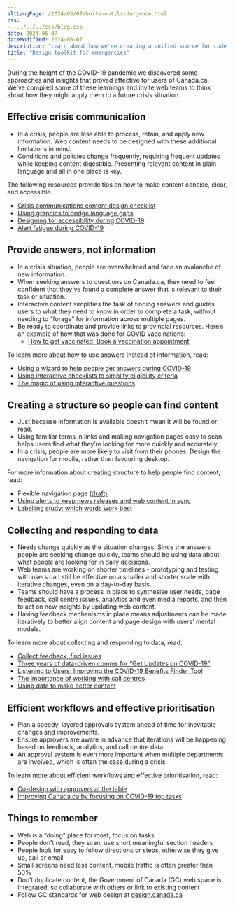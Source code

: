 ```yaml
---
altLangPage: /2024/06/07/boite-outils-durgence.html
css:
-  ../../../css/blog.css
date: 2024-06-07
dateModified: 2024-06-07
description: "Learn about how we're creating a unified source for code, design and documentation to help teams build websites and applications."
title: "Design toolkit for emergencies"
---
```


<p>During the height of the COVID-19 pandemic we discovered some approaches and insights that proved effective for users of Canada.ca. We’ve compiled some of these learnings and invite web teams to think about how they might apply them to a future crisis situation.</p>

<h2>Effective crisis communication</h2>

<ul>
<li>In a crisis, people are less able to process, retain, and apply new information. Web content needs to be designed with these additional limitations in mind.</li>
<li>Conditions and policies change frequently, requiring frequent updates while keeping content digestible. Presenting relevant content in plain language and all in one place is key.</li>
</ul>

<p>The following resources provide tips on how to make content concise, clear, and accessible.</p>

<ul>
<li><a href="https://design.canada.ca/crisis/content.html">Crisis communications content design checklist</a></li>
<li><a href="https://blog.canada.ca/2020/10/21/using-graphics.html">Using graphics to bridge language gaps</a></li>
<li><a href="https://blog.canada.ca/2020/06/05/designing-for-accessibility.html">Designing for accessibility during COVID-19</a></li>
<li><a href="https://blog.canada.ca/2020/07/15/alert-fatigue">Alert fatigue during COVID-19</a></li>
</ul>

<h2>Provide answers, not information</h2>
<ul>
<li>In a crisis situation, people are overwhelmed and face an avalanche of new information.</li>
<li>When seeking answers to questions on Canada.ca, they need to feel confident that they’ve found a complete answer that is relevant to their task or situation.</li>
<li>Interactive content simplifies the task of finding answers and guides users to what they need to know in order to complete a task, without needing to “forage” for information across multiple pages.</li>
<li>Be ready to coordinate and provide links to provincial resources. Here’s an example of how that was done for COVID vaccinations:
<ul>
 <li><a href="https://www.canada.ca/en/public-health/services/diseases/coronavirus-disease-covid-19/vaccines/how-vaccinated.html#a1">How to get vaccinated: Book a vaccination appointment</a></li>
 </ul></li>
</ul>
<p>To learn more about how to use answers instead of information, read:</p>
<ul>
<li><a href="https://design.canada.ca/research-summaries/travel-restrictions-study.html">Using a wizard to help people get answers during COVID-19</a></li>
<li><a href="https://blog.canada.ca/2020/11/12/interactive-checklists.html">Using interactive checklists to simplify eligibility criteria</a></li>
<li><a href="https://blog.canada.ca/2021/04/08/using-interactive-questions.html">The magic of using interactive questions</a></li>
</ul>

<h2>Creating a structure so people can find content</h2>
<ul>
<li>Just because information is available doesn’t mean it will be found or read.</li>
<li>Using familiar terms in links and making navigation pages easy to scan helps users find what they’re looking for more quickly and accurately.</li>
<li>In a crisis, people are more likely to visit from their phones. Design the navigation for mobile, rather than favouring desktop.</li>
</ul>

<p>For more information about creating structure to help people find content, read:</p>
<ul>
<li>Flexible navigation page <a href="https://docs.google.com/document/d/1AXU_Igv6ZAkVOifpMgwld0zQNXSzib0aSxpSIdsI0lw/edit#heading=h.y8x0q33ditvt">(draft)</a></li>
<li><a href="https://blog.canada.ca/2022/07/28/news-releases">Using alerts to keep news releases and web content in sync</a></li>	
<li><a href="https://blog.canada.ca/2020/10/02/labelling-study.html">Labelling study: which words work best</a></li>
</ul>

<h2>Collecting and responding to data</h2>
<ul>
<li>Needs change quickly as the situation changes. Since the answers people are seeking change quickly, teams should be using data about what people are looking for in daily decisions.</li>
<li>Web teams are working on shorter timelines - prototyping and testing with users can still be effective on a smaller and shorter scale with iterative changes, even on a day-to-day basis.</li>
<li>Teams should have a process in place to synthesise user needs, page feedback, call centre issues, analytics and even media reports, and then to act on new insights by updating web content.</li>
<li>Having feedback mechanisms in place means adjustments can be made iteratively to better align content and page design with users’ mental models.</li>
</ul>

<p>To learn more about collecting and responding to data, read:</p>
<ul>
<li><a href="https://blog.canada.ca/2020/10/09/collect-feedback.html">Collect feedback, find issues</a></li>
<li><a href="https://digital.canada.ca/2023/03/23/three-years-of-data-driven-comms-for-get-updates-on-covid-19/">Three years of data-driven comms for “Get Updates on COVID-19”</a></li>
<li><a href="https://digital.canada.ca/2020/07/06/improving-our-covid-19-benefits-finder-tool-using-a-feedback-text-box/">Listening to Users: Improving the COVID-19 Benefits Finder Tool</a></li>
<li><a href="https://blog.canada.ca/2021/03/01/work-with-call-centres.html">The importance of working with call centres</a></li>
<li><a href="https://blog.canada.ca/2021/02/04/data-to-action.html">Using data to make better content</a></li>
</ul>

<h2>Efficient workflows and effective prioritisation</h2>
<ul>
<li>Plan a speedy, layered approvals system ahead of time for inevitable changes and improvements.</li>
<li>Ensure approvers are aware in advance that iterations will be happening based on feedback, analytics, and call centre data.</li>
<li>An approval system is even more important  when multiple departments are involved, which is often the case during a crisis.</li>
</ul>

<p>To learn more about efficient workflows and effective prioritisation, read:</p>
<ul>
<li><a href="https://blog.canada.ca/2021/05/10/codesign-with-deciders">Co-design with approvers at the table</a></li>
<li><a href="https://blog.canada.ca/2020/09/24/COVID-top-tasks.html">Improving Canada.ca by focusing on COVID-19 top tasks</a></li>
</ul>

<h2>Things to remember</h2>
<ul>
<li>Web is a “doing” place for most, focus on tasks</li>
<li>People don’t read, they scan, use short meaningful section headers</li>
<li>People look for easy to follow directions or steps, otherwise they give up, call or email</li>
<li>Small screens need less content, mobile traffic is often greater than 50%</li>
<li>Don’t duplicate content, the Government of Canada (GC) web space is integrated, so collaborate with others or link to existing content</li>
<li>Follow GC standards for web design at <a href="http://design.canada.ca">design.canada.ca</a></li>
</ul>
